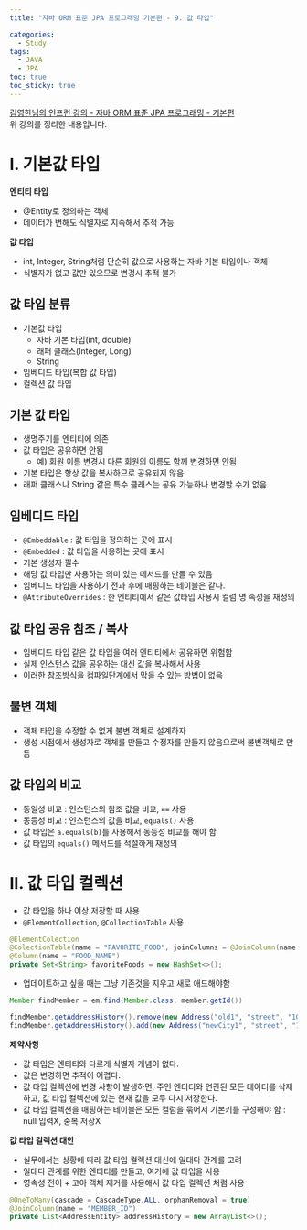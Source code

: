 ```yaml
---
title: "자바 ORM 표준 JPA 프로그래밍 기본편 - 9. 값 타입"

categories:
  - Study
tags:
  - JAVA
  - JPA
toc: true
toc_sticky: true
---
```


[김영한님의 인프런 강의 - 자바 ORM 표준 JPA 프로그래밍 - 기본편](https://inf.run/VP3b)  
위 강의를 정리한 내용입니다.

# I. 기본값 타입

__엔티티 타입__
- @Entity로 정의하는 객체
- 데이터가 변해도 식별자로 지속해서 추적 가능

__값 타입__
- int, Integer, String처럼 단순히 값으로 사용하는 자바 기본 타입이나 객체
- 식별자가 없고 값만 있으므로 변경시 추적 불가

## 값 타입 분류

- 기본값 타입
  - 자바 기본 타입(int, double)
  - 래퍼 클래스(Integer, Long)
  - String
- 임베디드 타입(복합 값 타입)
- 컬렉션 값 타입

## 기본 값 타입

- 생명주기를 엔티티에 의존
- 값 타입은 공유하면 안됨
  - 예) 회원 이름 변경시 다른 회원의 이름도 함께 변경하면 안됨
- 기본 타입은 항상 값을 복사하므로 공유되지 않음
- 래퍼 클래스나 String 같은 특수 클래스는 공유 가능하나 변경할 수가 없음

## 임베디드 타입

- `@Embeddable` : 값 타입을 정의하는 곳에 표시
- `@Embedded` : 값 타입을 사용하는 곳에 표시
- 기본 생성자 필수
- 해당 값 타입만 사용하는 의미 있는 메서드를 만들 수 있음
- 임베디드 타입을 사용하기 전과 후에 매핑하는 테이블은 같다.
- `@AttributeOverrides` : 한 엔티티에서 같은 값타입 사용시 컬럼 명 속성을 재정의

## 값 타입 공유 참조 / 복사

- 임베디드 타입 같은 값 타입을 여러 엔티티에서 공유하면 위험함
- 실제 인스턴스 값을 공유하는 대신 값을 복사해서 사용
- 이러한 참조방식을 컴파일단계에서 막을 수 있는 방법이 없음

## 불변 객체

- 객체 타입을 수정할 수 없게 불변 객체로 설계하자
- 생성 시점에서 생성자로 객체를 만들고 수정자를 만들지 않음으로써 불변객체로 만듬

## 값 타입의 비교

- 동일성 비교 : 인스턴스의 참조 값을 비교, `==` 사용
- 동등성 비교 : 인스턴스의  값을 비교, `equals()` 사용
- 값 타입은 `a.equals(b)`를 사용해서 동등성 비교를 해야 함
- 값 타입의 `equals()` 메서드를 적절하게 재정의

# II. 값 타입 컬렉션

- 값 타입을 하나 이상 저장할 때 사용
- `@ElementCollection`, `@CollectionTable` 사용

```java
@ElementColection
@ColectionTable(name = "FAVORITE_FOOD", joinColumns = @JoinColumn(name = "MEMBER_ID"))
@Column(name = "FOOD_NAME")
private Set<String> favoriteFoods = new HashSet<>();
```

- 업데이트하고 싶을 때는 그냥 기존것을 지우고 새로 애드해야함

``` java
Member findMember = em.find(Member.class, member.getId())

findMember.getAddressHistory().remove(new Address("old1", "street", "10000"));
findMember.getAddressHistory().add(new Address("newCity1", "street", "10000"));
```
__제약사항__

- 값 타입은 엔티티와 다르게 식별자 개념이 없다.
- 값은 변경하면 추적이 어렵다.
- 값 타입 컬렉션에 변경 사항이 발생하면, 주인 엔티티와 연관된 모든 데이터를 삭제하고, 값 타입 컬렉션에 있는 현재 값을 모두 다시 저장한다.
- 값 타입 컬렉션을 매핑하는 테이블은 모든 컬럼을 묶어서 기본키를 구성해야 함 : null 입력X, 중복 저장X

__값 타입 컬렉션 대안__
- 실무에서는 상황에 따라 값 타입 컬렉션 대신에 일대다 관계를 고려
- 일대다 관계를 위한 엔티티를 만들고, 여기에 값 타입을 사용
- 영속성 전이 + 고아 객체 제거를 사용해서 값 타입 컬렉션 처럼 사용

```java
@OneToMany(cascade = CascadeType.ALL, orphanRemoval = true)
@JoinColumn(name = "MEMBER_ID")
private List<AddressEntity> addressHistory = new ArrayList<>();
```